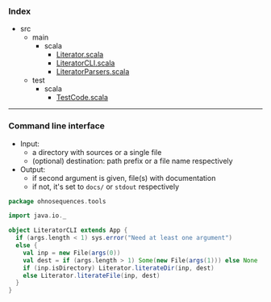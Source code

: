 ### Index

+ src
  + main
    + scala
      + [Literator.scala](Literator.md)
      + [LiteratorCLI.scala](LiteratorCLI.md)
      + [LiteratorParsers.scala](LiteratorParsers.md)
  + test
    + scala
      + [TestCode.scala](../../test/scala/TestCode.md)

------

### Command line interface

* Input: 
  + a directory with sources or a single file
  + (optional) destination: path prefix or a file name respectively
* Output:
  + if second argument is given, file(s) with documentation
  + if not, it's set to `docs/` or `stdout` respectively


```scala
package ohnosequences.tools

import java.io._

object LiteratorCLI extends App {
  if (args.length < 1) sys.error("Need at least one argument")
  else {
    val inp = new File(args(0))
    val dest = if (args.length > 1) Some(new File(args(1))) else None
    if (inp.isDirectory) Literator.literateDir(inp, dest)
    else Literator.literateFile(inp, dest)
  }
}

```

